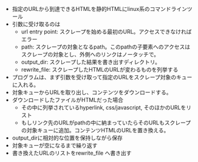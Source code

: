 - 指定のURLから到達できるHTMLを静的HTMLにlinux系のコマンドラインツール
- 引数に受け取るのは
  - url entry point: スクレープを始める最初のURL。アクセスできなければエラー
  - path: スクレープの対象となるpath。このpathの子要素へのアクセスはスクレープの対象とし、外側へのリンクはノータッチで。
  - output_dir: スクレープした結果を書き出すディレクトリ。
  - rewrite_file: スクレープしたHTMLのURLが変わるものを列挙する
- プログラムは、まず引数を受け取って指定のURLをスクレープ対象のキューに入れる。
- 対象キューからURLを取り出し、コンテンツをダウンロードする。
- ダウンロードしたファイルがHTMLだった場合
  - その中に列挙されているhyperlink, css/javascript, そのほかのURLをリスト
  - もしリンク先のURLがpathの中に納まっていたらそのURLもスクレープの対象キューに追加。コンテンツHTMLのURLを置き換える。
- output_dirに相対的な位置を保持しながら保存
- 対象キューが空になるまで繰り返す
- 書き換えたURLのリストをrewrite_file へ書き出す
